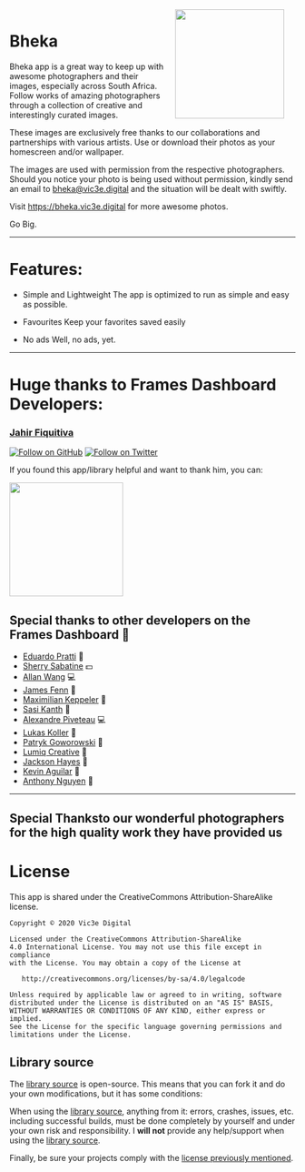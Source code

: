 <img src="https://vic3e.xyz/wp-content/uploads/2020/07/playstore-3.png" width="192" align="right" hspace="20" />

Bheka
======


Bheka app is a great way to keep up with awesome photographers and their images, especially across South Africa. Follow works of amazing photographers through a collection of creative and interestingly curated images.

These images are exclusively free thanks to our collaborations and partnerships with various artists. Use or download their photos as your homescreen and/or wallpaper.

The images are used with permission from the respective photographers. Should you notice your photo is being used without permission, kindly send an email to bheka@vic3e.digital and the situation will be dealt with swiftly.

Visit https://bheka.vic3e.digital for more awesome photos.

Go Big.


---

# Features:

- Simple and Lightweight
  The app is optimized to run as simple and easy as possible.

- Favourites
  Keep your favorites saved easily

- No ads
  Well, no ads, yet.
---



# Huge thanks to Frames Dashboard Developers:

### [Jahir Fiquitiva](https://jahir.dev/)

[![Follow on GitHub](https://img.shields.io/github/followers/jahirfiquitiva.svg?style=social&label=Follow)](https://github.com/jahirfiquitiva)
[![Follow on Twitter](https://img.shields.io/twitter/follow/jahirfiquitiva.svg?style=social)](https://twitter.com/jahirfiquitiva)

If you found this app/library helpful and want to thank him, you can:

<a target="_blank" href="https://jahir.dev/donate/">
<img src="https://jahir.dev/share/support_my_work.svg?maxAge=432000" width="200"/>
</a>


## Special thanks to other developers on the Frames Dashboard 🙌

- [Eduardo Pratti](https://pratti.design/) 🎨
- [Sherry Sabatine](http://www.ssabatinephotography.com/) 💵
- [Allan Wang](https://www.allanwang.ca/) 💻
- [James Fenn](https://theandroidmaster.github.io/) 🔌
- [Maximilian Keppeler](https://twitter.com/maxKeppeler) 🔌
- [Sasi Kanth](https://twitter.com/its_sasikanth) 🔌
- [Alexandre Piveteau](https://github.com/alexandrepiveteau) 💻
- [Lukas Koller](https://github.com/kollerlukas) 🔌
- [Patryk Goworowski](https://twitter.com/pgoworowski) 🎨
- [Lumiq Creative](https://lumiqcreative.com/) 🎨
- [Jackson Hayes](https://jacksonhayes.xyz/) 📖
- [Kevin Aguilar](https://twitter.com/kevttob) 🎨
- [Anthony Nguyen](https://twitter.com/link6155) 🎨

---

## Special Thanksto our wonderful photographers for the high quality work they have provided us

# License

This app is shared under the CreativeCommons Attribution-ShareAlike license.

	Copyright © 2020 Vic3e Digital

	Licensed under the CreativeCommons Attribution-ShareAlike 
	4.0 International License. You may not use this file except in compliance 
	with the License. You may obtain a copy of the License at

	   http://creativecommons.org/licenses/by-sa/4.0/legalcode

	Unless required by applicable law or agreed to in writing, software
	distributed under the License is distributed on an "AS IS" BASIS,
	WITHOUT WARRANTIES OR CONDITIONS OF ANY KIND, either express or implied.
	See the License for the specific language governing permissions and
	limitations under the License.

## Library source

The [library source](https://github.com/vic3e/Bheka-ZA) is open-source. This means that you can fork it and do your own modifications, but it has some conditions:

When using the [library source](https://github.com/vic3e/Bheka-ZA), anything from it: errors, crashes, issues, etc. including successful builds, must be done completely by yourself and under your own risk and responsibility. I **will not** provide any help/support when using the [library source](https://github.com/jahirfiquitiva/Frames/tree/master).

Finally, be sure your projects comply with the [license previously mentioned](https://github.com/vic3e/Bheka-ZA#license).
